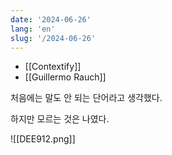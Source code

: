 ```yaml
---
date: '2024-06-26'
lang: 'en'
slug: '/2024-06-26'
---
```


- [[Contextify]]
- [[Guillermo Rauch]]

처음에는 말도 안 되는 단어라고 생각했다.

하지만 모르는 것은 나였다.

![[DEE912.png]]
